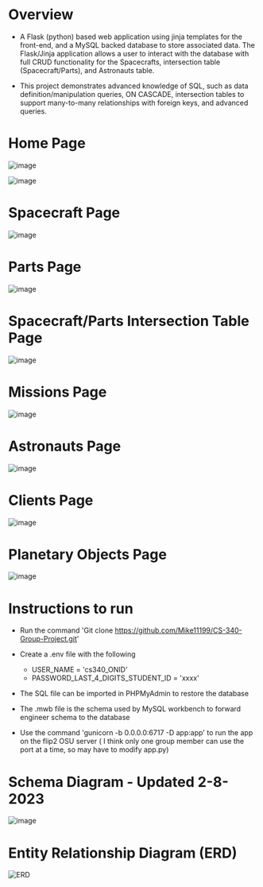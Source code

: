 # Overview

- A Flask (python) based web application using jinja templates for the front-end, and a MySQL backed database to store associated data.  The Flask/Jinja application allows a user to interact with the database with full CRUD functionality for the Spacecrafts, intersection table (Spacecraft/Parts), and Astronauts table.

- This project demonstrates advanced knowledge of SQL, such as data definition/manipulation queries, ON CASCADE, intersection tables to support many-to-many relationships with foreign keys, and advanced queries.

# Home Page

![image](https://user-images.githubusercontent.com/91037796/226444086-02749272-c008-49a0-bcbb-187085ae50a8.png)

![image](https://user-images.githubusercontent.com/91037796/226470102-ab91d040-141c-4404-970c-d064b7db6ce2.png)


# Spacecraft Page

![image](https://user-images.githubusercontent.com/91037796/226444153-23aa410f-2f3a-4310-9ade-7e49f8d0025a.png)

# Parts Page

![image](https://user-images.githubusercontent.com/91037796/226444191-bd31b5b4-8c83-48eb-9604-f299310842f8.png)

# Spacecraft/Parts Intersection Table Page

![image](https://user-images.githubusercontent.com/91037796/226444235-cc4d09f6-d38b-4e22-bcfc-b0bede835fb7.png)

# Missions Page

![image](https://user-images.githubusercontent.com/91037796/226444277-2abd42e0-cc97-448f-87fa-87165f8aae6a.png)

# Astronauts Page

![image](https://user-images.githubusercontent.com/91037796/226444354-b8b3ad03-dced-4f16-a90d-7f4642358745.png)

# Clients Page

![image](https://user-images.githubusercontent.com/91037796/226444408-68d49583-6e08-4ade-abed-9773d5a0ff13.png)

# Planetary Objects Page

![image](https://user-images.githubusercontent.com/91037796/226444457-16aa5b36-58ac-48a5-b130-f13cad998172.png)


# Instructions to run


- Run the command 'Git clone https://github.com/Mike11199/CS-340-Group-Project.git'

- Create a .env file with the following
    - USER_NAME = 'cs340_ONID'
    - PASSWORD_LAST_4_DIGITS_STUDENT_ID = 'xxxx'

- The SQL file can be imported in PHPMyAdmin to restore the database
- The .mwb file is the schema used by MySQL workbench to forward engineer schema to the database
- Use the command 'gunicorn -b 0.0.0.0:6717 -D app:app' to run the app on the flip2 OSU server  ( I think only one group member can use the port at a time, so may have to modify app.py)



# Schema Diagram - Updated 2-8-2023
![image](https://user-images.githubusercontent.com/91037796/217623955-46c216ee-a5d6-4492-b7f7-6a7dc82b80b5.png)


# Entity Relationship Diagram (ERD)

![ERD](https://user-images.githubusercontent.com/91037796/215379806-03ab3883-83bb-4a6e-ad84-d0f6da1e263f.png)
